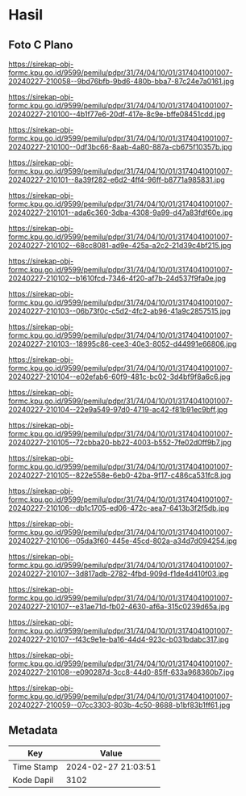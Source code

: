 # Hasil

## Foto C Plano

https://sirekap-obj-formc.kpu.go.id/9599/pemilu/pdpr/31/74/04/10/01/3174041001007-20240227-210058--9bd76bfb-9bd6-480b-bba7-87c24e7a0161.jpg

https://sirekap-obj-formc.kpu.go.id/9599/pemilu/pdpr/31/74/04/10/01/3174041001007-20240227-210100--4b1f77e6-20df-417e-8c9e-bffe08451cdd.jpg

https://sirekap-obj-formc.kpu.go.id/9599/pemilu/pdpr/31/74/04/10/01/3174041001007-20240227-210100--0df3bc66-8aab-4a80-887a-cb675f10357b.jpg

https://sirekap-obj-formc.kpu.go.id/9599/pemilu/pdpr/31/74/04/10/01/3174041001007-20240227-210101--8a39f282-e6d2-4ff4-96ff-b8771a985831.jpg

https://sirekap-obj-formc.kpu.go.id/9599/pemilu/pdpr/31/74/04/10/01/3174041001007-20240227-210101--ada6c360-3dba-4308-9a99-d47a83fdf60e.jpg

https://sirekap-obj-formc.kpu.go.id/9599/pemilu/pdpr/31/74/04/10/01/3174041001007-20240227-210102--68cc8081-ad9e-425a-a2c2-21d39c4bf215.jpg

https://sirekap-obj-formc.kpu.go.id/9599/pemilu/pdpr/31/74/04/10/01/3174041001007-20240227-210102--b1610fcd-7346-4f20-af7b-24d537f9fa0e.jpg

https://sirekap-obj-formc.kpu.go.id/9599/pemilu/pdpr/31/74/04/10/01/3174041001007-20240227-210103--06b73f0c-c5d2-4fc2-ab96-41a9c2857515.jpg

https://sirekap-obj-formc.kpu.go.id/9599/pemilu/pdpr/31/74/04/10/01/3174041001007-20240227-210103--18995c86-cee3-40e3-8052-d44991e66806.jpg

https://sirekap-obj-formc.kpu.go.id/9599/pemilu/pdpr/31/74/04/10/01/3174041001007-20240227-210104--e02efab6-60f9-481c-bc02-3d4bf9f8a6c6.jpg

https://sirekap-obj-formc.kpu.go.id/9599/pemilu/pdpr/31/74/04/10/01/3174041001007-20240227-210104--22e9a549-97d0-4719-ac42-f81b91ec9bff.jpg

https://sirekap-obj-formc.kpu.go.id/9599/pemilu/pdpr/31/74/04/10/01/3174041001007-20240227-210105--72cbba20-bb22-4003-b552-7fe02d0ff9b7.jpg

https://sirekap-obj-formc.kpu.go.id/9599/pemilu/pdpr/31/74/04/10/01/3174041001007-20240227-210105--822e558e-6eb0-42ba-9f17-c486ca531fc8.jpg

https://sirekap-obj-formc.kpu.go.id/9599/pemilu/pdpr/31/74/04/10/01/3174041001007-20240227-210106--db1c1705-ed06-472c-aea7-6413b3f2f5db.jpg

https://sirekap-obj-formc.kpu.go.id/9599/pemilu/pdpr/31/74/04/10/01/3174041001007-20240227-210106--05da3f60-445e-45cd-802a-a34d7d094254.jpg

https://sirekap-obj-formc.kpu.go.id/9599/pemilu/pdpr/31/74/04/10/01/3174041001007-20240227-210107--3d817adb-2782-4fbd-909d-f1de4d410f03.jpg

https://sirekap-obj-formc.kpu.go.id/9599/pemilu/pdpr/31/74/04/10/01/3174041001007-20240227-210107--e31ae71d-fb02-4630-af6a-315c0239d65a.jpg

https://sirekap-obj-formc.kpu.go.id/9599/pemilu/pdpr/31/74/04/10/01/3174041001007-20240227-210107--f43c9e1e-ba16-44d4-923c-b031bdabc317.jpg

https://sirekap-obj-formc.kpu.go.id/9599/pemilu/pdpr/31/74/04/10/01/3174041001007-20240227-210108--e090287d-3cc8-44d0-85ff-633a968360b7.jpg

https://sirekap-obj-formc.kpu.go.id/9599/pemilu/pdpr/31/74/04/10/01/3174041001007-20240227-210059--07cc3303-803b-4c50-8688-b1bf83b1ff61.jpg


## Metadata

| Key        | Value               |
| ---------- | ------------------- |
| Time Stamp | 2024-02-27 21:03:51 |
| Kode Dapil | 3102                |



